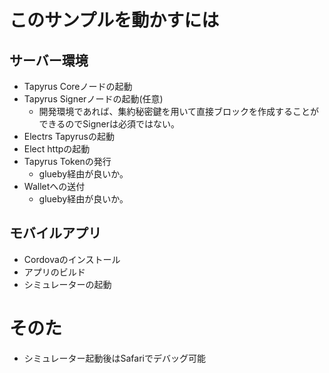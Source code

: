 # このサンプルを動かすには

## サーバー環境

- Tapyrus Coreノードの起動
- Tapyrus Signerノードの起動(任意)
  - 開発環境であれば、集約秘密鍵を用いて直接ブロックを作成することができるのでSignerは必須ではない。
- Electrs Tapyrusの起動
- Elect httpの起動
- Tapyrus Tokenの発行
  - glueby経由が良いか。
- Walletへの送付
  - glueby経由が良いか。

## モバイルアプリ

- Cordovaのインストール
- アプリのビルド
- シミュレーターの起動

# そのた

- シミュレーター起動後はSafariでデバッグ可能

